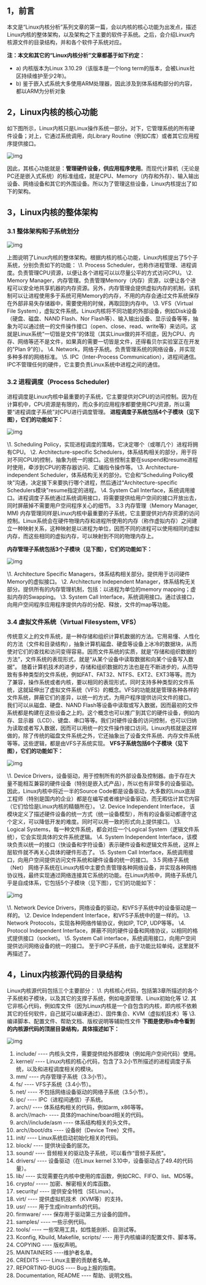 ## 1，前言

本文是“Linux内核分析”系列文章的第一篇，会以内核的核心功能为出发点，描述Linux内核的整体架构，以及架构之下主要的软件子系统。之后，会介绍Linux内核源文件的目录结构，并和各个软件子系统对应。


**注：本文和其它的“Linux内核分析”文章都基于如下约定：**

- a) 内核版本为Linux 3.10.29（该版本是一个long term的版本，会被Linux社区持续维护至少2年)。
- b) 鉴于嵌入式系统大多使用ARM处理器，因此涉及到体系结构部分的内容，都以ARM为分析对象

## 2，Linux内核的核心功能

如下图所示，Linux内核只是Linux操作系统一部分。对下，它管理系统的所有硬件设备；对上，它通过系统调用，向Library Routine（例如C库）或者其它应用程序提供接口。

![img](v2-93cd0f1a4abbdfeb4af71202535fe4f9_720w.webp)

因此，其核心功能就是：**管理硬件设备，供应用程序使用**。而现代计算机（无论是PC还是嵌入式系统）的标准组成，就是CPU、Memory（内存和外存）、输入输出设备、网络设备和其它的外围设备。所以为了管理这些设备，Linux内核提出了如下的架构。

## 3，Linux内核的整体架构

### 3.1 整体架构和子系统划分 

![img](v2-52cdc054e6571065367b8af733bccbff_720w.webp)

上图说明了Linux内核的整体架构。根据内核的核心功能，Linux内核提出了5个子系统，分别负责如下的功能：
\1. Process Scheduler，也称作进程管理、进程调度。负责管理CPU资源，以便让各个进程可以以尽量公平的方式访问CPU。
\2. Memory Manager，内存管理。负责管理Memory（内存）资源，以便让各个进程可以安全地共享机器的内存资源。另外，内存管理会提供虚拟内存的机制，该机制可以让进程使用多于系统可用Memory的内存，不用的内存会通过文件系统保存在外部非易失存储器中，需要使用的时候，再取回到内存中。
\3. VFS（Virtual File System），虚拟文件系统。Linux内核将不同功能的外部设备，例如Disk设备（硬盘、磁盘、NAND Flash、Nor Flash等）、输入输出设备、显示设备等等，抽象为可以通过统一的文件操作接口（open、close、read、write等）来访问。这就是Linux系统“一切皆是文件”的体现（其实Linux做的并不彻底，因为CPU、内存、网络等还不是文件，如果真的需要一切皆是文件，还得看贝尔实验室正在开发的"Plan 9”的）。
\4. Network，网络子系统。负责管理系统的网络设备，并实现多种多样的网络标准。
\5. IPC（Inter-Process Communication），进程间通信。IPC不管理任何的硬件，它主要负责Linux系统中进程之间的通信。

### 3.2 进程调度（Process Scheduler)

进程调度是Linux内核中最重要的子系统，它主要提供对CPU的访问控制。因为在计算机中，CPU资源是有限的，而众多的应用程序都要使用CPU资源，所以需要“进程调度子系统”对CPU进行调度管理。
**进程调度子系统包括4个子模块（见下图），它们的功能如下：**

![img](v2-e91ce13f5a171b3af45cd74043c8e64c_720w.webp)

\1. Scheduling Policy，实现进程调度的策略，它决定哪个（或哪几个）进程将拥有CPU。
\2. Architecture-specific Schedulers，体系结构相关的部分，用于将对不同CPU的控制，抽象为统一的接口。这些控制主要在suspend和resume进程时使用，牵涉到CPU的寄存器访问、汇编指令操作等。
\3. Architecture-independent Scheduler，体系结构无关的部分。它会和“Scheduling Policy模块”沟通，决定接下来要执行哪个进程，然后通过“Architecture-specific Schedulers模块”resume指定的进程。
\4. System Call Interface，系统调用接口。进程调度子系统通过系统调用接口，将需要提供给用户空间的接口开放出去，同时屏蔽掉不需要用户空间程序关心的细节。
3.3 内存管理（Memory Manager, MM)
内存管理同样是Linux内核中最重要的子系统，它主要提供对内存资源的访问控制。Linux系统会在硬件物理内存和进程所使用的内存（称作虚拟内存）之间建立一种映射关系，这种映射是以进程为单位，因而不同的进程可以使用相同的虚拟内存，而这些相同的虚拟内存，可以映射到不同的物理内存上。

**内存管理子系统包括3个子模块（见下图），它们的功能如下：**

![img](v2-367c1e3b65e2c49b2989faad4a50c360_720w.webp)

\1. Architecture Specific Managers，体系结构相关部分。提供用于访问硬件Memory的虚拟接口。
\2. Architecture Independent Manager，体系结构无关部分。提供所有的内存管理机制，包括：以进程为单位的memory mapping；虚拟内存的Swapping。
\3. System Call Interface，系统调用接口。通过该接口，向用户空间程序应用程序提供内存的分配、释放，文件的map等功能。

### 3.4 虚拟文件系统（Virtual Filesystem, VFS）

传统意义上的文件系统，是一种存储和组织计算机数据的方法。它用易懂、人性化的方法（文件和目录结构），抽象计算机磁盘、硬盘等设备上冰冷的数据块，从而使对它们的查找和访问变得容易。因而文件系统的实质，就是“存储和组织数据的方法”，文件系统的表现形式，就是“从某个设备中读取数据和向某个设备写入数据”。
随着计算机技术的进步，存储和组织数据的方法也是在不断进步的，从而导致有多种类型的文件系统，例如FAT、FAT32、NTFS、EXT2、EXT3等等。而为了兼容，操作系统或者内核，要以相同的表现形式，同时支持多种类型的文件系统，这就延伸出了虚拟文件系统（VFS）的概念。VFS的功能就是管理各种各样的文件系统，屏蔽它们的差异，以统一的方式，为用户程序提供访问文件的接口。
我们可以从磁盘、硬盘、NAND Flash等设备中读取或写入数据，因而最初的文件系统都是构建在这些设备之上的。这个概念也可以推广到其它的硬件设备，例如内存、显示器（LCD）、键盘、串口等等。我们对硬件设备的访问控制，也可以归纳为读取或者写入数据，因而可以用统一的文件操作接口访问。Linux内核就是这样做的，除了传统的磁盘文件系统之外，它还抽象出了设备文件系统、内存文件系统等等。这些逻辑，都是由VFS子系统实现。
**VFS子系统包括6个子模块（见下图），它们的功能如下：**

![img](v2-609e277dbb82e1ea76edbb6219632540_720w.webp)

\1. Device Drivers，设备驱动，用于控制所有的外部设备及控制器。由于存在大量不能相互兼容的硬件设备（特别是嵌入式产品），所以也有非常多的设备驱动。因此，Linux内核中将近一半的Source Code都是设备驱动，大多数的Linux底层工程师（特别是国内的企业）都是在编写或者维护设备驱动，而无暇估计其它内容（它们恰恰是Linux内核的精髓所在）。
\2. Device Independent Interface， 该模块定义了描述硬件设备的统一方式（统一设备模型），所有的设备驱动都遵守这个定义，可以降低开发的难度。同时可以用一致的形式向上提供接口。
\3. Logical Systems，每一种文件系统，都会对应一个Logical System（逻辑文件系统），它会实现具体的文件系统逻辑。
\4. System Independent Interface，该模块负责以统一的接口（快设备和字符设备）表示硬件设备和逻辑文件系统，这样上层软件就不再关心具体的硬件形态了。
\5. System Call Interface，系统调用接口，向用户空间提供访问文件系统和硬件设备的统一的接口。
3.5 网络子系统（Net）
网络子系统在Linux内核中主要负责管理各种网络设备，并实现各种网络协议栈，最终实现通过网络连接其它系统的功能。在Linux内核中，网络子系统几乎是自成体系，它包括5个子模块（见下图），它们的功能如下：

![img](v2-784345aace76acd75f415b61635e2c46_720w.webp)

\1. Network Device Drivers，网络设备的驱动，和VFS子系统中的设备驱动是一样的。
\2. Device Independent Interface，和VFS子系统中的是一样的。
\3. Network Protocols，实现各种网络传输协议，例如IP, TCP, UDP等等。
\4. Protocol Independent Interface，屏蔽不同的硬件设备和网络协议，以相同的格式提供接口（socket)。
\5. System Call interface，系统调用接口，向用户空间提供访问网络设备的统一的接口。
至于IPC子系统，由于功能比较单纯，这里就不再描述了。

## 4，Linux内核源代码的目录结构

Linux内核源代码包括三个主要部分：
\1. 内核核心代码，包括第3章所描述的各个子系统和子模块，以及其它的支撑子系统，例如电源管理、Linux初始化等
\2. 其它非核心代码，例如库文件（因为Linux内核是一个自包含的内核，即内核不依赖其它的任何软件，自己就可以编译通过）、固件集合、KVM（虚拟机技术）等
\3. 编译脚本、配置文件、帮助文档、版权说明等辅助性文件
**下图是使用ls命令看到的内核源代码的顶层目录结构，具体描述如下：**

![img](v2-bb926260267cf97371e235cbc7715ffb_720w.png)

1. include/ ---- 内核头文件，需要提供给外部模块（例如用户空间代码）使用。
2. kernel/ ---- Linux内核的核心代码，包含了3.2小节所描述的进程调度子系统，以及和进程调度相关的模块。
3. mm/ ---- 内存管理子系统（3.3小节）。
4. fs/ ---- VFS子系统（3.4小节）。
5. net/ ---- 不包括网络设备驱动的网络子系统（3.5小节）。
6. ipc/ ---- IPC（进程间通信）子系统。
7. arch// ---- 体系结构相关的代码，例如arm, x86等等。
8. arch//mach- ---- 具体的machine/board相关的代码。
9. arch//include/asm ---- 体系结构相关的头文件。
10. arch//boot/dts ---- 设备树（Device Tree）文件。
11. init/ ---- Linux系统启动初始化相关的代码。
12. block/ ---- 提供块设备的层次。
13. sound/ ---- 音频相关的驱动及子系统，可以看作“音频子系统”。
14. drivers/ ---- 设备驱动（在Linux kernel 3.10中，设备驱动占了49.4的代码量）。
15. lib/ ---- 实现需要在内核中使用的库函数，例如CRC、FIFO、list、MD5等。
16. crypto/ ----- 加密、解密相关的库函数。
17. security/ ---- 提供安全特性（SELinux）。
18. virt/ ---- 提供虚拟机技术（KVM等）的支持。
19. usr/ ---- 用于生成initramfs的代码。
20. firmware/ ---- 保存用于驱动第三方设备的固件。
21. samples/ ---- 一些示例代码。
22. tools/ ---- 一些常用工具，如性能剖析、自测试等。
23. Kconfig, Kbuild, Makefile, scripts/ ---- 用于内核编译的配置文件、脚本等。
24. COPYING ---- 版权声明。
25. MAINTAINERS ----维护者名单。
26. CREDITS ---- Linux主要的贡献者名单。
27. REPORTING-BUGS ---- Bug上报的指南。
28. Documentation, README ---- 帮助、说明文档。
